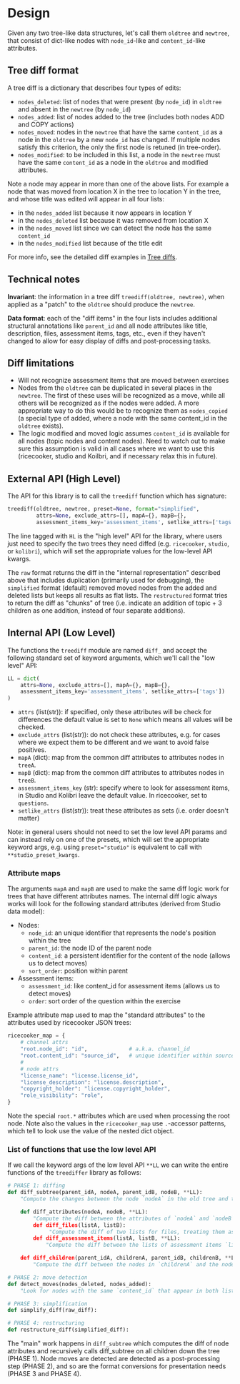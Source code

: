 Design
======

Given any two tree-like data structures, let's call them `oldtree` and `newtree`,
that consist of dict-like nodes with `node_id`-like and `content_id`-like attributes.

## Tree diff format
A tree diff is a dictionary that describes four types of edits:
  - `nodes_deleted`: list of nodes that were present (by `node_id`) in `oldtree` and absent in the `newtree` (by `node_id`)
  - `nodes_added`: list of nodes added to the tree (includes both nodes ADD and COPY actions)
  - `nodes_moved`: nodes in the `newtree` that have the same `content_id` as a node
    in the `oldtree` by a new `node_id` has changed. If multiple nodes satisfy
    this criterion, the only the first node is retuned (in tree-order).
  - `nodes_modified`: to be included in this list, a node in the `newtree` must
    have the same `content_id` as a node in the `oldtree` and modified attributes.


Note a node may appear in more than one of the above lists. For example a node
that was moved from location X in the tree to location Y in the tree, and whose
title was edited will appear in all four lists:
 - in the `nodes_added` list because it now appears in location Y
 - in the `nodes_deleted` list because it was removed from location X
 - in the `nodes_moved` list since we can detect the node has the same `content_id`
 - in the `nodes_modified` list because of the title edit

For more info, see the detailed diff examples in [Tree diffs](tree_diffs.html).



## Technical notes

**Invariant**: the information in a tree diff `treediff(oldtree, newtree)`, when
applied as a "patch" to the `oldtree` should produce the `newtree`.

**Data format**: each of the "diff items" in the four lists includes additional
structural annotations like  `parent_id` and all node attributes like title,
description, files, assessment items, tags, etc., even if they haven't changed
to allow for easy display of diffs and post-processing tasks.


## Diff limitations

  - Will not recognize assessment items that are moved between exercises
  - Nodes from the `oldtree` can be duplicated in several places in the `newtree`.
    The first of these uses will be recognized as a move, while all others will
    be recognized as if the nodes were added. A more appropriate way to do this
    would be to recognize them as `nodes_copied` (a special type of added, where
    a node with the same content_id in the `oldtree` exists).
  - The logic modified and moved logic assumes `content_id` is available for all
    nodes (topic nodes and content nodes). Need to watch out to make sure this
    assumption is valid in all cases where we want to use this (ricecooker, studio
    and Koilbri, and if necessary relax this in future).



## External API (High Level)

The API for this library is to call the `treediff` function which has signature:

```python
treediff(oldtree, newtree, preset=None, format="simplified",               # HL
         attrs=None, exclude_attrs=[], mapA={}, mapB={},                   # LL API
         assessment_items_key='assessment_items', setlike_attrs=['tags'])  # LL API
```

The line tagged with `HL` is the "high level" API for the library, where users
just need to specify the two trees they need diffed (e.g. `ricecooker`, `studio`,
or `kolibri`), which will set the appropriate values for the low-level API kwargs.

The `raw` format returns the diff in the "internal representation" described above
that includes duplication (primarily used for debugging), the `simplified` format
(default) removed moved nodes from the added and deleted lists but keeps all results
as flat lists. The `restructured` format tries to return the diff as "chunks" of
tree (i.e. indicate an addition of topic + 3 children as one addition, instead
of four separate additions).





## Internal API (Low Level)

The functions the `treediff` module are named `diff_` and accept the following
standard set of keyword arguments, which we'll call the "low level" API:

```python
LL = dict(
    attrs=None, exclude_attrs=[], mapA={}, mapB={},                    # LL API
    assessment_items_key='assessment_items', setlike_attrs=['tags'])   # LL API
)
```

  - `attrs` (list(str)): if specified, only these attributes will be check for differences
    the default value is set to `None` which means all values will be checked.
  - `exclude_attrs` (list(str)): do not check these attributes, e.g. for cases
     where we expect them to be different and we want to avoid false positives.
  - `mapA` (dict): map from the common diff attributes to attributes nodes in `treeA`.
  - `mapB` (dict): map from the common diff attributes to attributes nodes in `treeB`.
  - `assessment_items_key` (str): specify where to look for assessment items, in
    Studio and Kolibri leave the default value. In ricecooker, set to `questions`.
  - `setlike_attrs` (list(str)): treat these attributes as sets (i.e. order doesn't matter)

Note: in general users should not need to set the low level API params and can
instead rely on one of the presets, which will set the appropriate keyword args,
e.g. using `preset="studio"` is equivalent to call with `**studio_preset_kwargs`.


### Attribute maps

The arguments `mapA` and `mapB` are used to make the same diff logic work for
trees that have different attributes names. The internal diff logic always works
will look for the following standard attributes (derived from Studio data model):

 - Nodes:
   - `node_id`: an unique identifier that represents the node's position within the tree
   - `parent_id`: the node ID of the parent node
   - `content_id`: a persistent identifier for the content of the node (allows us to detect moves)
   - `sort_order`: position within parent
 - Assessment items:
   - `assessment_id`: like content_id for assessment items (allows us to detect moves)
   - `order`: sort order of the question within the exercise

Example attribute map used to map the "standard attributes" to the attributes
used by ricecooker JSON trees:

```python
ricecooker_map = {
    # channel attrs
    "root.node_id": "id",             # a.k.a. channel_id
    "root.content_id": "source_id",   # unique identifier within source_domain
    #
    # node attrs
    "license_name": "license.license_id",
    "license_description": "license.description",
    "copyright_holder": "license.copyright_holder",
    "role_visibility": "role",
}
```
Note the special `root.*` attributes which are used when processing the root node.
Note also the values in the `ricecooker_map` use `.`-accessor patterns, which
tell to look use the value of the nested dict object.




### List of functions that use the low level API

If we call the keyword args of the low level API `**LL` we can write the entire
functions of the `treediffer` library as follows:

```python
# PHASE 1: diffing
def diff_subtree(parent_idA, nodeA, parent_idB, nodeB, **LL):
    "Compute the changes between the node `nodeA` in the old tree and the..."

    def diff_attributes(nodeA, nodeB, **LL):
        "Compute the diff between the attributes of `nodeA` and `nodeB`.
        def diff_files(listA, listB):
             "Compute the diff of two lists for files, treating them as set-like.""
        def diff_assessment_items(listA, listB, **LL):
            "Compute the diff between the lists of assessment items `listA` and `listB`,

    def diff_children(parent_idA, childrenA, parent_idB, childrenB, **LL):
        "Compute the diff between the nodes in `childrenA` and the nodes in `childrenB`."

# PHASE 2: move detection
def detect_moves(nodes_deleted, nodes_added):
    "Look for nodes with the same `content_id` that appear in both lists, ..."

# PHASE 3: simplification
def simplify_diff(raw_diff):

# PHASE 4: restructuring
def restructure_diff(simplified_diff):
```

The "main" work happens in `diff_subtree` which computes the diff of node attributes
and recursively calls diff_subtree on all children down the tree (PHASE 1).
Node moves are detected are detected as a post-processing step (PHASE 2),
and so are the format conversions for presentation needs (PHASE 3 and PHASE 4).
